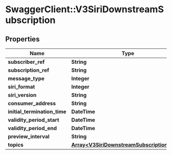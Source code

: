 # SwaggerClient::V3SiriDownstreamSubscription

## Properties
Name | Type | Description | Notes
------------ | ------------- | ------------- | -------------
**subscriber_ref** | **String** |  | [optional] 
**subscription_ref** | **String** |  | [optional] 
**message_type** | **Integer** |  | [optional] 
**siri_format** | **Integer** |  | [optional] 
**siri_version** | **String** |  | [optional] 
**consumer_address** | **String** |  | [optional] 
**initial_termination_time** | **DateTime** |  | [optional] 
**validity_period_start** | **DateTime** |  | [optional] 
**validity_period_end** | **DateTime** |  | [optional] 
**preview_interval** | **String** |  | [optional] 
**topics** | [**Array&lt;V3SiriDownstreamSubscriptionTopic&gt;**](V3SiriDownstreamSubscriptionTopic.md) |  | [optional] 


